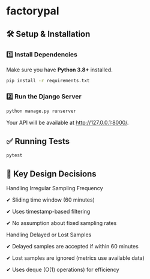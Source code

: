 # factorypal

## 🛠️ Setup & Installation

### 1️⃣ Install Dependencies
Make sure you have **Python 3.8+** installed.

```bash
pip install -r requirements.txt
````

### 2️⃣ Run the Django Server

```bash
python manage.py runserver
```

Your API will be available at http://127.0.0.1:8000/.

## ✅ Running Tests

```bash
pytest
```

## 📌 Key Design Decisions
Handling Irregular Sampling Frequency

✔ Sliding time window (60 minutes)

✔ Uses timestamp-based filtering

✔ No assumption about fixed sampling rates

Handling Delayed or Lost Samples

✔ Delayed samples are accepted if within 60 minutes

✔ Lost samples are ignored (metrics use available data)

✔ Uses deque (O(1) operations) for efficiency